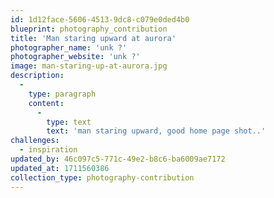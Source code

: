 ```yaml
---
id: 1d12face-5606-4513-9dc8-c079e0ded4b0
blueprint: photography_contribution
title: 'Man staring upward at aurora'
photographer_name: 'unk ?'
photographer_website: 'unk ?'
image: man-staring-up-at-aurora.jpg
description:
  -
    type: paragraph
    content:
      -
        type: text
        text: 'man staring upward, good home page shot..'
challenges:
  - inspiration
updated_by: 46c097c5-771c-49e2-b8c6-ba6009ae7172
updated_at: 1711560386
collection_type: photography-contribution
---
```


